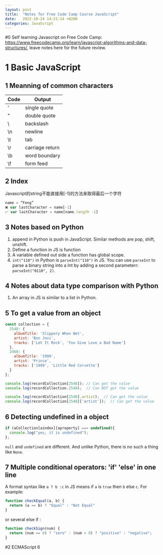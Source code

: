 ```yaml
---
layout: post
title:  "Notes for Free Code Camp Course JavaScript"
date:   2022-10-24 14:21:14 +0200
categories: JavaScript
---
```


#0 
Self learning Javascript on Free Code Camp: https://www.freecodecamp.org/learn/javascript-algorithms-and-data-structures/, leave notes here for the future review.

# 1 Basic JavaScript

## 1 Meanning of common characters

|  Code  | Output |
|  ----  |  ----  |
| \'	| single quote |
| \"	| double quote |
| \\	| backslash |
| \n	| newline |
| \t	| tab |
| \r	| carriage return |
| \b	| word boundary |
| \f	| form feed |

## 2 Index

Javascript的string不能直接用[-1]的方法来取得最后一个字符
```javascript
name = “Feng”
❌ var lastCharacter = name[-1] 
✅ var lastCharacter = name[name.length -1]
```

## 3 Notes based on Python

1. append in Python is push in JavaScript. Similar methods are pop, shift, unshift.
2. Define a function in JS is function
3. A variable defined out side a function has global scope.
4. `int("110")` in Python is `parseInt("110")` in JS. You can use `parseInt` to parse a binary string into a Int by adding a second parameterr: `parseInt("0110", 2)`.

## 4 Notes about data type comparison with Python

1. An array in JS is similar to a list in Python.

## 5 To get a value from an object

```js
const collection = {
  2548: {
    albumTitle: 'Slippery When Wet',
    artist: 'Bon Jovi',
    tracks: ['Let It Rock', 'You Give Love a Bad Name']
  },
  2468: {
    albumTitle: '1999',
    artist: 'Prince',
    tracks: ['1999', 'Little Red Corvette']
  }
};

console.log(recordCollection[2548]); // Can get the value
console.log(recordCollection.2548);  // Can NOT get the value

console.log(recordCollection[2548].artist);  // Can get the value
console.log(recordCollection[2548]['artist']);  // Can get the value
```

## 6 Detecting undefined in a object

```js
if (aCollection[aindex][aproperty] === undefined){
  console.log("yes, it is undefined");
};
```
`null` and `undefined` are different. And unlike Python, there is no such a thing like `None`.

## 7 Multiple conditional operators: 'if' 'else' in one line

A format syntax like `a ? b :c` in JS means if `a` is `true` then `b` else `c`. For example:

```js
function checkEqual(a, b) {
  return (a == b) ? "Equal" : "Not Equal"
}
```
or several else if :
```js
function checkSign(num) {
  return (num == 0) ? "zero" : (num > 0) ? "positive" : "negative";
}
```

#2 ECMAScript 6
